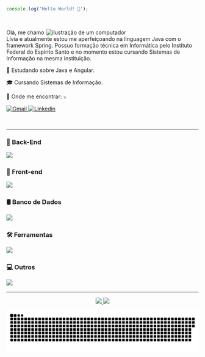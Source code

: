 ```js
console.log('Hello World! 👋');
```
</br>
<div>
    <img src="https://raw.githubusercontent.com/MicaelliMedeiros/micaellimedeiros/master/image/computer-illustration.png" alt="ilustração de um computador" min-width="400px" max-width="400px" width="400px" align="right">
    <p align="left"> 
        Olá, me chamo Lívia e atualmente estou me aperfeiçoando na linguagem Java com o framework Spring. Possuo formação técnica em Informática pelo Instituto Federal do Espírito Santo e no momento estou cursando Sistemas de Informação na mesma instituição.
    </p>
    <p align="left">🌱 Estudando sobre Java e Angular.</p>
    <p align="left">🎓 Cursando Sistemas de Informação.</p>
    <p align="left">💌 Onde me encontrar: ⤵️</p>
    <p align="left">    
        <a href="mailto:livinha.guimaraes.013@gmail.com">
            <img src="https://img.shields.io/badge/Gmail-FF0000?style=for-the-badge&logo=gmail&logoColor=white" alt="Gmail">
        </a>
        <a href="https://www.linkedin.com/in/livia013">
            <img src="https://img.shields.io/badge/LinkedIn-0077B5?style=for-the-badge&logo=linkedin&logoColor=white" alt="Linkedin">
        </a>
    </p>
</div>

</br>

---

### 🧠 Back-End
<img src="https://skillicons.dev/icons?i=java,spring,js,nodejs,python,fastapi,cs,dotnet&theme=light" />

### 🎨 Front-end
<img src="https://skillicons.dev/icons?i=html,css,bootstrap,sass,tailwind,angular,ts&theme=light" />

### 🛢️ Banco de Dados
<img src="https://skillicons.dev/icons?i=postgres,mongo&theme=light" />

### 🛠️ Ferramentas
<img src="https://skillicons.dev/icons?i=vscode,idea,postman,docker,figma&theme=light" />

### 💻 Outros
<img src="https://skillicons.dev/icons?i=c,linux,bash&theme=light" />

---

<div align="center">
    <p>
        <a href="https://github.com/anuraghazra/github-readme-stats">
            <img height="180em" src="https://github-readme-stats.vercel.app/api?username=4L1C3-R4BB1T&show_icons=true&theme=tokyonight">
        </a>
        <a href="https://github.com/anuraghazra/github-readme-stats">
            <img height="180em" src="https://github-readme-stats.vercel.app/api/top-langs/?username=4L1C3-R4BB1T&layout=compact&langs_count=6&theme=tokyonight">
        </a>
    </p>
</div>
<div align="center">
    <a href="https://github.com/Platane/snk">
        <img src="https://github.com/4L1C3-R4BB1T/4L1C3-R4BB1T/blob/main/assets/github-user-contribution.svg">
    </a>
</div>
